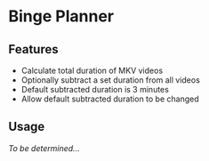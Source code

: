 # Binge Planner
## Features
- Calculate total duration of MKV videos
- Optionally subtract a set duration from all videos
- Default subtracted duration is 3 minutes
- Allow default subtracted duration to be changed

## Usage
_To be determined..._